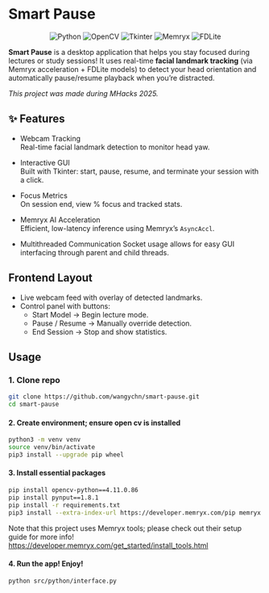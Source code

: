 # Smart Pause

<p align="center">
  <img src="https://img.shields.io/badge/Python-3.12-blue?logo=python" alt="Python">
  <img src="https://img.shields.io/badge/OpenCV-4.x-green?logo=opencv" alt="OpenCV">
  <img src="https://img.shields.io/badge/Tkinter-GUI-orange" alt="Tkinter">
  <img src="https://img.shields.io/badge/Memryx-AI%20Accelerator-purple" alt="Memryx">
  <img src="https://img.shields.io/badge/FDLite-Face%20Detection-pink" alt="FDLite">
</p>

**Smart Pause** is a desktop application that helps you stay focused during lectures or study sessions! 
It uses real-time **facial landmark tracking** (via Memryx acceleration + FDLite models) to detect your head orientation and automatically pause/resume playback when you’re distracted.  

*This project was made during MHacks 2025.*


## ✨ Features

- Webcam Tracking  
  Real-time facial landmark detection to monitor head yaw.

- Interactive GUI  
  Built with Tkinter: start, pause, resume, and terminate your session with a click.

- Focus Metrics  
  On session end, view % focus and tracked stats.

- Memryx AI Acceleration  
  Efficient, low-latency inference using Memryx’s `AsyncAccl`.

- Multithreaded Communication
  Socket usage allows for easy GUI interfacing through parent and child threads.

## Frontend Layout

- Live webcam feed with overlay of detected landmarks.
- Control panel with buttons:
  - Start Model → Begin lecture mode.  
  - Pause / Resume → Manually override detection.  
  - End Session → Stop and show statistics.


## Usage

### 1. Clone repo
```bash
git clone https://github.com/wangychn/smart-pause.git
cd smart-pause
```

#### 2. Create environment; ensure open cv is installed
```bash
python3 -m venv venv
source venv/bin/activate
pip3 install --upgrade pip wheel

```
#### 3. Install essential packages
```bash
pip install opencv-python==4.11.0.86
pip install pynput==1.8.1
pip install -r requirements.txt
pip3 install --extra-index-url https://developer.memryx.com/pip memryx
```
Note that this project uses Memryx tools; please check out their setup guide for more info!
https://developer.memryx.com/get_started/install_tools.html

#### 4. Run the app! Enjoy!
```bash
python src/python/interface.py
```
